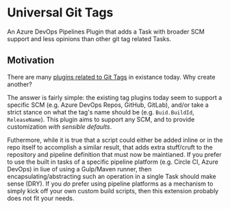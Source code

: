 # Universal Git Tags

An Azure DevOps Pipelines Plugin that adds a Task with broader SCM support and less opinions than other git tag related Tasks.

## Motivation

There are many [plugins related to Git Tags](https://marketplace.visualstudio.com/search?term=git%20tag&target=AzureDevOps&category=All%20categories&sortBy=Relevance) in existance today. Why create another?

The answer is fairly simple: the existing tag plugins today seem to support a specific SCM (e.g. Azure DevOps Repos, GitHub, GitLab), and/or take a strict stance on what the tag's name should be (e.g. `Buid.BuildId`, `ReleaseName`). This plugin aims to support any SCM, and to provide customization *with sensible defaults*.

Futhermore, while it is true that a script could either be added inline or in the repo itself to accomplish a similar result, that adds extra stuff/cruft to the repository and pipeline definition that must now be maintianed. If you prefer to use the built in tasks of a specific pipeline platform (e.g. Circle CI, Azure DevOps) in liue of using a Gulp/Maven runner, then encapsulating/abstracting such an operation in a single Task should make sense (DRY). If you *do* prefer using pipeline platforms as a mechanism to simply kick off your own custom build scripts, then this extension probably does not fit your needs.
